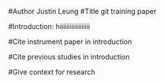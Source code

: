 #Author
Justin Leung
#Title
git training paper

#Introduction:
hiiiiiiiiiiiiiiiiii


#Cite instrument paper in introduction


#Cite previous studies in introduction


#Give context for research



